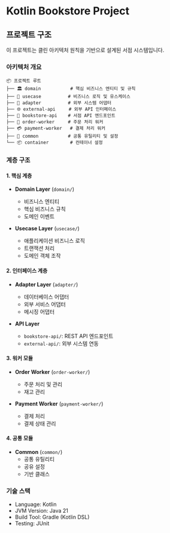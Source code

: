 # Kotlin Bookstore Project

## 프로젝트 구조

이 프로젝트는 클린 아키텍처 원칙을 기반으로 설계된 서점 시스템입니다.

### 아키텍처 개요

```
📦 프로젝트 루트
├── 🏛 domain           # 핵심 비즈니스 엔티티 및 규칙
├── 🔄 usecase          # 비즈니스 로직 및 유스케이스
├── 🔌 adapter          # 외부 시스템 어댑터
├── 🌐 external-api     # 외부 API 인터페이스
├── 📡 bookstore-api    # 서점 API 엔드포인트
├── 👷 order-worker     # 주문 처리 워커
├── 💳 payment-worker   # 결제 처리 워커
├── 🔧 common           # 공통 유틸리티 및 설정
└── 📦 container        # 컨테이너 설정
```

### 계층 구조

#### 1. 핵심 계층
- **Domain Layer** (`domain/`)
  - 비즈니스 엔티티
  - 핵심 비즈니스 규칙
  - 도메인 이벤트

- **Usecase Layer** (`usecase/`)
  - 애플리케이션 비즈니스 로직
  - 트랜잭션 처리
  - 도메인 객체 조작

#### 2. 인터페이스 계층
- **Adapter Layer** (`adapter/`)
  - 데이터베이스 어댑터
  - 외부 서비스 어댑터
  - 메시징 어댑터

- **API Layer**
  - `bookstore-api/`: REST API 엔드포인트
  - `external-api/`: 외부 시스템 연동

#### 3. 워커 모듈
- **Order Worker** (`order-worker/`)
  - 주문 처리 및 관리
  - 재고 관리

- **Payment Worker** (`payment-worker/`)
  - 결제 처리
  - 결제 상태 관리

#### 4. 공통 모듈
- **Common** (`common/`)
  - 공통 유틸리티
  - 공유 설정
  - 기반 클래스

### 기술 스택
- Language: Kotlin
- JVM Version: Java 21
- Build Tool: Gradle (Kotlin DSL)
- Testing: JUnit

